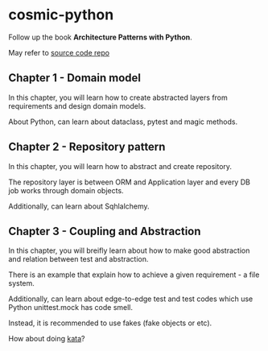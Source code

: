 # cosmic-python

Follow up the book **Architecture Patterns with Python**.

May refer to [source code repo](https://github.com/cosmicpython/code)

## Chapter 1 - Domain model

In this chapter, you will learn how to create abstracted layers from requirements and design domain models.

About Python, can learn about dataclass, pytest and magic methods.

## Chapter 2 - Repository pattern

In this chapter, you will learn how to abstract and create repository.

The repository layer is between ORM and Application layer and every DB job works through domain objects.

Additionally, can learn about Sqhlalchemy.

## Chapter 3 - Coupling and Abstraction

In this chapter, you will breifly learn about how to make good abstraction and relation between test and abstraction.

There is an example that explain how to achieve a given requirement - a file system.

Additionally, can learn about edge-to-edge test and test codes which use Python unittest.mock has code smell.

Instead, it is recommended to use fakes (fake objects or etc).

How about doing [kata](http://www.peterprovost.org/blog/2012/05/02/kata-the-only-way-to-learn-tdd/)?
